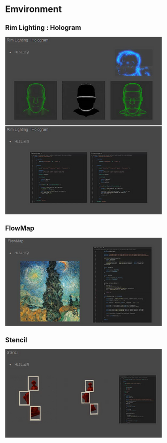 # Emvironment

## Rim Lighting : Hologram
![image](./images/Prot45.webp)
![image](./images/Prot46.webp)

## FlowMap
![image](./images/Prot49.webp)

## Stencil
![image](./images/Prot50.webp)
